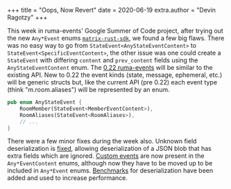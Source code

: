 +++
title = "Oops, Now Revert"
date = 2020-06-19
extra.author = "Devin Ragotzy"
+++

This week in ruma-events' Google Summer of Code project, after trying out the new `Any*Event` enums [`matrix-rust-sdk`](https://github.com/DevinR528/matrix-rust-sdk/pull/2), we found a few big flaws. There was no easy way to go from `StateEvent<AnyStateEventContent>` to `StateEvent<SpecificEventContent>`, the other issue was one could create a `StateEvent` with differing `content` and `prev_content` fields using the `AnyStateEventContent` enum. The [0.22 ruma-events](https://github.com/ruma/ruma/pull/68) will be similar to the existing API. New to 0.22 the event kinds (state, message, ephemeral, etc.) will be generic structs but, like the current API (pre 0.22) each event type (think "m.room.aliases") will be represented by an enum.

```rust
pub enum AnyStateEvent {
    RoomMember(StateEvent<MemberEventContent>),
    RoomAliases(StateEvent<RoomAliases>),
    // ...
}
```

There were a few minor fixes during the week also. Unknown field deserialization is [fixed](https://github.com/ruma/ruma/pull/57), allowing deserialization of a JSON blob that has extra fields which are ignored. [Custom events](https://github.com/ruma/ruma/pull/59) are now present in the `Any*EventContent` enums, although now they have to be moved up to be included in `Any*Event` enums. [Benchmarks](https://github.com/ruma/ruma/pull/52) for deserialization have been added and used to increase performance.
